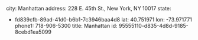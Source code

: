 city: Manhattan
address: 228 E. 45th St., New York, NY 10017
state:
  - fd839cfb-89ad-41d0-b6b1-7c3946baa4d8
lat: 40.751971
lon: -73.971771
phone1: 718-906-5300
title: Manhattan
id: 95555110-d835-4d8d-9185-8cebd1ea5099
